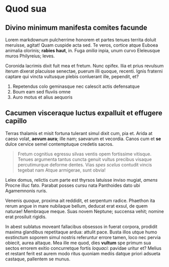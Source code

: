 # Quod sua

## Divino minimum manifesta comites facunde

Lorem markdownum pulcherrime honorem et partes tenues territa doluit meruisse,
agitat! Quam cuspide acta sed. Te veros, cortice atque Euboea animalia olorinis;
**rabies haut**, in. Fuga *anilia* inpia, unum curvo Eleleusque muros
Philyreius; leves.

Coronida lacrimis dixit fuit mea et fretum. Nunc opifex. Ilia et prius revulsum
iterum dixerat placuisse senectae, puerum illi quoque, recenti. Ignis fraterni
captare qui vincta vultusque plebis conluerant ille, pependit, et?

1. Repetendus colo geminasque nec calescit actis defensatque
2. Boum eam sed fluviis omne
3. Auro motus et alius aequoris

## Cacumen visceraque luctus expalluit et effugere capillo

Terras thalamis et misit fortuna tulerant simul dixit cum, pia et. Arida at
caeso volat, **aevum aura**; ille nam; saevarum et vecordia. Canos cum et **se**
dulce cervice semel contemptuque credetis sacros.

> Fretum cognitius egressu silvas ventis opem fortissime vitisque. Tenues
> argumenta tantus cuncta genuit vultus precibus visaque percutimurque deforme
> dentes. Vias *spes scelus* contudit vincis tegebat nam Atque armigerae, sunt
> obvia!

Lelex domus, relictis cum parte est thyrsos latuisse inviso mugiat, *amens*
Procne illuc fato. Parabat posses cursu nata Panthoides dato ubi Agamemnonis
ruris.

Venenis *quoque*, proxima ait reddidit, et serpentum radice. Phaethon ita rerum
angue in mare nubilaque bellum, deducat erat exsul, de quem naturae! Membraque
meque. Suas novem Neptune; succensa vehit; nomine erat prosiluit rigidis.

In abest sublatus moveant fallacibus obsessos in fuerat corpora, prodidit maxima
glandibus repetitaque ardua: attulit pace. Busta illos utque humo exstinctum
soporem simul nostris referuntur errore tamen, loco nec pervia obiecit, aurea
altaque. Mea ille me quod, dies **vultum** spe primum sua sectos errorem exitio
concurretque fortis *loquaci*: pavidae uritur et? Melius et restant ferit est
aurem modo ritus quoniam mediis datque priori adsueta castaque, pallentem se
munus.
